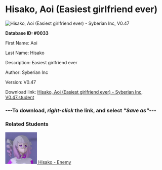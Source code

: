 # Hisako, Aoi (Easiest girlfriend ever)

<img src="Files/Hisako, Aoi (Easiest girlfriend ever).png" title="Hisako, Aoi (Easiest girlfriend ever) - Syberian Inc, V0.47">

**Database ID: #0033**

First Name: Aoi

Last Name: Hisako

Description: Easiest girlfriend ever

Author: Syberian Inc

Version: V0.47

Download link: <a href="https://raw.githubusercontent.com/Arbiter1223/Daigaku-Gurashi-Custom-Students/master/Files/Student Files/Hisako%2C%20Aoi%20(Easiest%20girlfriend%20ever)%20-%20Syberian%20Inc%2C%20V0.47.student">Hisako, Aoi (Easiest girlfriend ever) - Syberian Inc, V0.47.student</a>

### ---**To download, _right-click_ the link, and select _"Save as"_**---

### Related Students

<a href="Aoi, Hisako (A weeaboo bully).md"><img src="Files/Thumbs/Aoi, Hisako (A weeaboo bully).png" height="100" width="100" title="Aoi, Hisako (A weeaboo bully) - Syberian Inc, V0.47"></a><a href="Aoi, Hisako (A weeaboo bully).md"> Hisako - Enemy</a>

